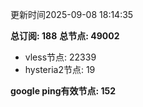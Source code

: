 更新时间2025-09-08 18:14:35

**总订阅: 188**
**总节点: 49002**
- vless节点: 22339
- hysteria2节点: 19

**google ping有效节点: 152**
